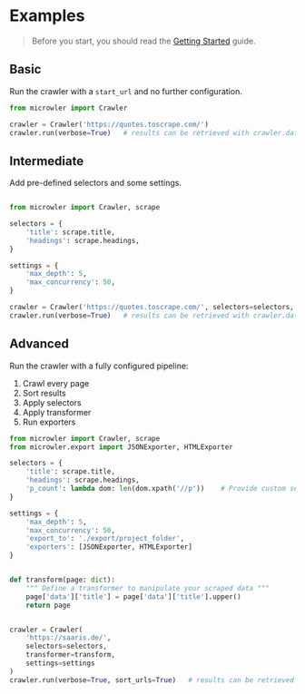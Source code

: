 # Examples
> Before you start, you should read the [Getting Started](/getting-started) guide.

## Basic
Run the crawler with a `start_url` and no further configuration.
```python
from microwler import Crawler

crawler = Crawler('https://quotes.toscrape.com/')
crawler.run(verbose=True)   # results can be retrieved with crawler.data
```

## Intermediate
Add pre-defined selectors and some settings.

```python

from microwler import Crawler, scrape

selectors = {
    'title': scrape.title,
    'headings': scrape.headings,
}

settings = {
    'max_depth': 5,
    'max_concurrency': 50,
}

crawler = Crawler('https://quotes.toscrape.com/', selectors=selectors, settings=settings)
crawler.run(verbose=True)   # results can be retrieved with crawler.data
```

## Advanced
Run the crawler with a fully configured pipeline:

1. Crawl every page
2. Sort results
3. Apply selectors
4. Apply transformer
5. Run exporters

```python
from microwler import Crawler, scrape
from microwler.export import JSONExporter, HTMLExporter

selectors = {
    'title': scrape.title,
    'headings': scrape.headings,
    'p_count': lambda dom: len(dom.xpath('//p'))    # Provide custom selectors with callables
}

settings = {
    'max_depth': 5,
    'max_concurrency': 50,
    'export_to': './export/project_folder',
    'exporters': [JSONExporter, HTMLExporter]
}


def transform(page: dict):
    """ Define a transformer to manipulate your scraped data """
    page['data']['title'] = page['data']['title'].upper()
    return page


crawler = Crawler(
    'https://saaris.de/',
    selectors=selectors,
    transformer=transform,
    settings=settings
)
crawler.run(verbose=True, sort_urls=True)   # results can be retrieved with crawler.data
```